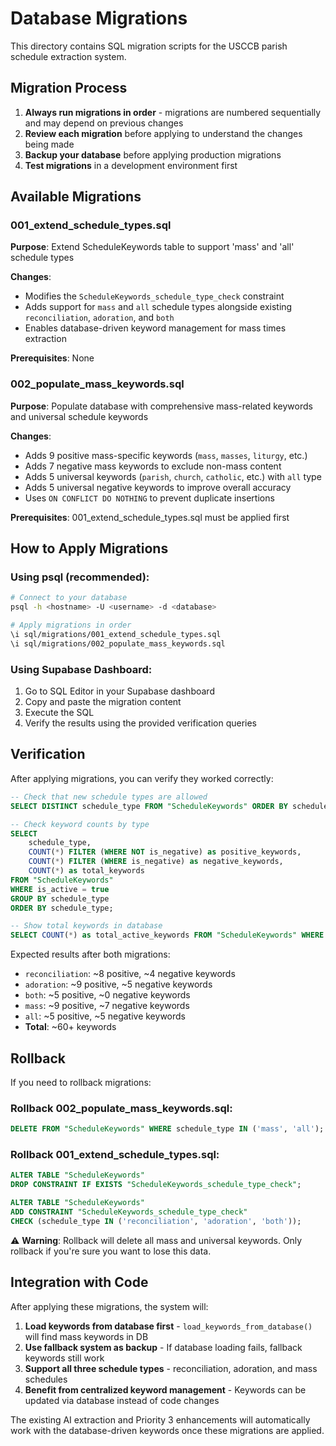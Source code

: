 # Database Migrations

This directory contains SQL migration scripts for the USCCB parish schedule extraction system.

## Migration Process

1. **Always run migrations in order** - migrations are numbered sequentially and may depend on previous changes
2. **Review each migration** before applying to understand the changes being made
3. **Backup your database** before applying production migrations
4. **Test migrations** in a development environment first

## Available Migrations

### 001_extend_schedule_types.sql
**Purpose**: Extend ScheduleKeywords table to support 'mass' and 'all' schedule types

**Changes**:
- Modifies the `ScheduleKeywords_schedule_type_check` constraint
- Adds support for `mass` and `all` schedule types alongside existing `reconciliation`, `adoration`, and `both`
- Enables database-driven keyword management for mass times extraction

**Prerequisites**: None

### 002_populate_mass_keywords.sql  
**Purpose**: Populate database with comprehensive mass-related keywords and universal schedule keywords

**Changes**:
- Adds 9 positive mass-specific keywords (`mass`, `masses`, `liturgy`, etc.)
- Adds 7 negative mass keywords to exclude non-mass content
- Adds 5 universal keywords (`parish`, `church`, `catholic`, etc.) with `all` type
- Adds 5 universal negative keywords to improve overall accuracy
- Uses `ON CONFLICT DO NOTHING` to prevent duplicate insertions

**Prerequisites**: 001_extend_schedule_types.sql must be applied first

## How to Apply Migrations

### Using psql (recommended):
```bash
# Connect to your database
psql -h <hostname> -U <username> -d <database>

# Apply migrations in order
\i sql/migrations/001_extend_schedule_types.sql
\i sql/migrations/002_populate_mass_keywords.sql
```

### Using Supabase Dashboard:
1. Go to SQL Editor in your Supabase dashboard
2. Copy and paste the migration content
3. Execute the SQL
4. Verify the results using the provided verification queries

## Verification

After applying migrations, you can verify they worked correctly:

```sql
-- Check that new schedule types are allowed
SELECT DISTINCT schedule_type FROM "ScheduleKeywords" ORDER BY schedule_type;

-- Check keyword counts by type
SELECT 
    schedule_type,
    COUNT(*) FILTER (WHERE NOT is_negative) as positive_keywords,
    COUNT(*) FILTER (WHERE is_negative) as negative_keywords,
    COUNT(*) as total_keywords
FROM "ScheduleKeywords" 
WHERE is_active = true
GROUP BY schedule_type
ORDER BY schedule_type;

-- Show total keywords in database
SELECT COUNT(*) as total_active_keywords FROM "ScheduleKeywords" WHERE is_active = true;
```

Expected results after both migrations:
- `reconciliation`: ~8 positive, ~4 negative keywords
- `adoration`: ~9 positive, ~5 negative keywords  
- `both`: ~5 positive, ~0 negative keywords
- `mass`: ~9 positive, ~7 negative keywords
- `all`: ~5 positive, ~5 negative keywords
- **Total**: ~60+ keywords

## Rollback

If you need to rollback migrations:

### Rollback 002_populate_mass_keywords.sql:
```sql
DELETE FROM "ScheduleKeywords" WHERE schedule_type IN ('mass', 'all');
```

### Rollback 001_extend_schedule_types.sql:
```sql
ALTER TABLE "ScheduleKeywords" 
DROP CONSTRAINT IF EXISTS "ScheduleKeywords_schedule_type_check";

ALTER TABLE "ScheduleKeywords" 
ADD CONSTRAINT "ScheduleKeywords_schedule_type_check" 
CHECK (schedule_type IN ('reconciliation', 'adoration', 'both'));
```

⚠️ **Warning**: Rollback will delete all mass and universal keywords. Only rollback if you're sure you want to lose this data.

## Integration with Code

After applying these migrations, the system will:

1. **Load keywords from database first** - `load_keywords_from_database()` will find mass keywords in DB
2. **Use fallback system as backup** - If database loading fails, fallback keywords still work
3. **Support all three schedule types** - reconciliation, adoration, and mass schedules
4. **Benefit from centralized keyword management** - Keywords can be updated via database instead of code changes

The existing AI extraction and Priority 3 enhancements will automatically work with the database-driven keywords once these migrations are applied.